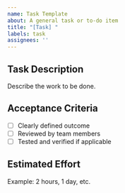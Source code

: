 ```yaml
---
name: Task Template
about: A general task or to-do item
title: "[Task] "
labels: task
assignees: ''
---
```


## Task Description

Describe the work to be done.

## Acceptance Criteria

- [ ] Clearly defined outcome
- [ ] Reviewed by team members
- [ ] Tested and verified if applicable

## Estimated Effort

Example: 2 hours, 1 day, etc.
